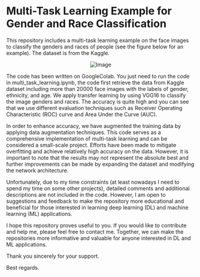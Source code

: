 # Multi-Task Learning Example for Gender and Race Classification

This repository includes a multi-task learning example on the face images to classify the genders and races of people (see the figure below for an example). The dataset is from the Kaggle.

<p align="center">
  <img src="https://github.com/aaolcay/Multi-Task-Learning/blob/main/assets/65263843/b4379ebd-fc0d-422f-9b74-2403022250b1.png" alt="Image" />
</p>

The code has been written on GoogleColab. You just need to run the code in multi_task_learning.ipynb, the code first retrieve the data from Kaggle dataset including more than 20000 face images with the labels of gender, ethnicity, and age. We apply transfer learning by using VGG16 to classify the image genders and races. The accuracy is quite high and you can see that we use different evaluation techniques such as Receiver Operating Characteristic (ROC) curve and Area Under the Curve (AUC). 

In order to enhance accuracy, we have augmented the training data by applying data augmentation techniques. This code serves as a comprehensive implementation of multi-task learning and can be considered a small-scale project. Efforts have been made to mitigate overfitting and achieve relatively high accuracy on the data. However, it is important to note that the results may not represent the absolute best and further improvements can be made by expanding the dataset and modifying the network architecture.

Unfortunately, due to my time constraints (at least nowadays I need to spend my time on some other projects), detailed comments and additional descriptions are not included in the code. However, I am open to suggestions and feedback to make the repository more educational and beneficial for those interested in learning deep learning (DL) and machine learning (ML) applications.

I hope this repository proves useful to you. If you would like to contribute and help me, please feel free to contact me. Together, we can make the repositories more informative and valuable for anyone interested in DL and ML applications.

Thank you sincerely for your support.

Best regards.

